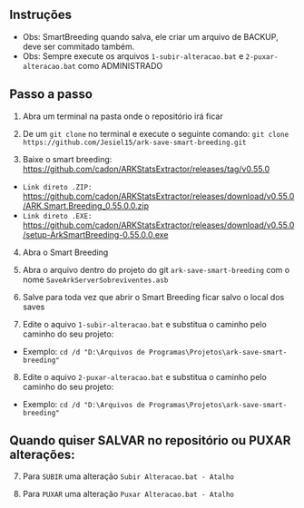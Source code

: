 ## Instruções

* Obs: SmartBreeding quando salva, ele criar um arquivo de BACKUP, deve ser commitado também.
* Obs: Sempre execute os arquivos `1-subir-alteracao.bat` e `2-puxar-alteracao.bat` como ADMINISTRADO
## Passo a passo

1. Abra um terminal na pasta onde o repositório irá ficar

2. De um `git clone` no terminal e execute o seguinte comando: `git clone https://github.com/Jesiel15/ark-save-smart-breeding.git`

3. Baixe o smart breeding:
https://github.com/cadon/ARKStatsExtractor/releases/tag/v0.55.0

* `Link direto .ZIP:` https://github.com/cadon/ARKStatsExtractor/releases/download/v0.55.0/ARK.Smart.Breeding_0.55.0.0.zip
* `Link direto .EXE:` https://github.com/cadon/ARKStatsExtractor/releases/download/v0.55.0/setup-ArkSmartBreeding-0.55.0.0.exe

4. Abra o Smart Breeding

5. Abra o arquivo dentro do projeto do git `ark-save-smart-breeding` com o nome `SaveArkServerSobreviventes.asb`

6. Salve para toda vez que abrir o Smart Breeding ficar salvo o local dos saves

7. Edite o aquivo `1-subir-alteracao.bat` e substitua o caminho pelo caminho do seu projeto:
* Exemplo: `cd /d "D:\Arquivos de Programas\Projetos\ark-save-smart-breeding"`

8. Edite o aquivo `2-puxar-alteracao.bat` e substitua o caminho pelo caminho do seu projeto:
* Exemplo: `cd /d "D:\Arquivos de Programas\Projetos\ark-save-smart-breeding"`
## Quando quiser SALVAR no repositório ou PUXAR alterações:

7. Para `SUBIR` uma alteração `Subir Alteracao.bat - Atalho`

8. Para `PUXAR` uma alteração `Puxar Alteracao.bat - Atalho`
